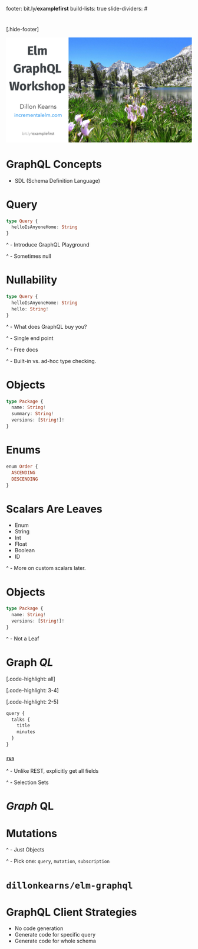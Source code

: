 footer: bit.ly/**examplefirst**
build-lists: true
slide-dividers: #

#

[.hide-footer]

![fit](img/opening.jpg)

# GraphQL Concepts

- SDL (Schema Definition Language)

# Query

```haskell
type Query {
  helloIsAnyoneHome: String
}
```

^ - Introduce GraphQL Playground

^ - Sometimes null

# Nullability

```haskell
type Query {
  helloIsAnyoneHome: String
  hello: String!
}
```

^ - What does GraphQL buy you?

^ - Single end point

^ - Free docs

^ - Built-in vs. ad-hoc type checking.

# Objects

```haskell
type Package {
  name: String!
  summary: String!
  versions: [String!]!
}
```

# Enums

```haskell
enum Order {
  ASCENDING
  DESCENDING
}
```

# Scalars Are Leaves

- Enum
- String
- Int
- Float
- Boolean
- ID

^ - More on custom scalars later.

# Objects

```haskell
type Package {
  name: String!
  versions: [String!]!
}
```

^ - Not a Leaf

# Graph _QL_

[.code-highlight: all]

[.code-highlight: 3-4]

[.code-highlight: 2-5]

```haskell
query {
  talks {
    title
    minutes
  }
}
```

#### [`run`](http://localhost:4000/?query=query%20%7B%0A%20%20talks%20%7B%0A%20%20%20%20title%0A%20%20%20%20minutes%0A%20%20%7D%0A%7D)

^ - Unlike REST, explicitly get all fields

^ - Selection Sets

# _Graph_ QL

# Mutations

^ - Just Objects

^ - Pick one: `query`, `mutation`, `subscription`

# `dillonkearns/elm-graphql`

# GraphQL Client Strategies

- No code generation
- Generate code for specific query
- Generate code for whole schema
